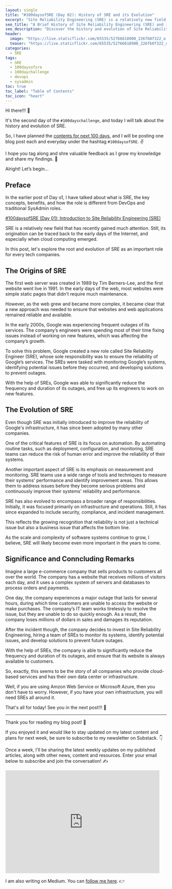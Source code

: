 ```yaml
---
layout: single
title: "#100daysofSRE (Day 02): History of SRE and its Evolution"
excerpt: "Site Reliability Engineering (SRE) is a relatively new field that has gained tremendous popularity in recent years. It was first introduced by Google in 2003 to address the challenges of running large-scale web services. Since then, SRE has evolved to become a key component of modern software engineering practices. To understand the present and future of SRE, it is essential to learn about its history and evolution."
seo_title: "A Brief History of Site Reliability Engineering (SRE) and its Evolution | #100daysofSRE (Day 02)"
seo_description: "Discover the history and evolution of Site Reliability Engineering (SRE) in this #100daysofSRE (Day 02) blog post. Learn about the pioneers, key concepts, and challenges of SRE."
header:
  image: "https://live.staticflickr.com/65535/52766618900_226fb0f322_o.png"
  teaser: "https://live.staticflickr.com/65535/52766618900_226fb0f322_o.png"
categories:
  - SRE
tags:
  - SRE
  - 100daysofsre
  - 100daychallenge
  - devops
  - sysadmin
toc: true
toc_label: "Table of Contents"
toc_icon: "heart"
---
```


Hi there!!! 👋

It's the second day of the `#100dayschallenge`, and today I will talk about the history and evolution of SRE. 

So, I have planned the  [contents for next 100 days](https://medium.com/@shantoroy/learning-about-site-reliability-engineering-with-the-100daysofsre-challenge-66380323c0d1), and I will be posting one blog post each and everyday under the hashtag  `#100daysofSRE`. ✌️

I hope you tag along and shre valuable feedback as I grow my knowledge and share my findings. 🙌

Alright! Let’s begin…

## Preface
In the earlier post of Day o1, I have talked about what is SRE, the key concepts, benefits, and how the role is different from DevOps and traditional SysAdmin roles.

[#100daysofSRE (Day 01): Introduction to Site Reliability Engineering (SRE)](https://shantoroy.com/sre/intro-to-site-reliability-engineering/)

SRE is a relatively new field that has recently gained much attention. Still, its origination can be traced back to the early days of the Internet, and especially when cloud computing emerged. 

In this post, let's explore the root and evolution of SRE as an important role for every tech companies.

## The Origins of SRE
The first web server was created in 1989 by Tim Berners-Lee, and the first website went live in 1991. In the early days of the web, most websites were simple static pages that didn't require much maintenance. 

However, as the web grew and became more complex, it became clear that a new approach was needed to ensure that websites and web applications remained reliable and available.

In the early 2000s, Google was experiencing frequent outages of its services. The company’s engineers were spending most of their time fixing issues instead of working on new features, which was affecting the company’s growth.

To solve this problem, Google created a new role called Site Reliability Engineer (SRE), whose sole responsibility was to ensure the reliability of Google’s services. The SREs were tasked with monitoring Google’s systems, identifying potential issues before they occurred, and developing solutions to prevent outages. 

With the help of SREs, Google was able to significantly reduce the frequency and duration of its outages, and free up its engineers to work on new features.



## The Evolution of SRE
Even though SRE was initially introduced to improve the reliability of Google's infrastructure, it has since been adopted by many other companies. 

One of the critical features of SRE is its focus on automation. By automating routine tasks, such as deployment, configuration, and monitoring, SRE teams can reduce the risk of human error and improve the reliability of their systems. 

Another important aspect of SRE is its emphasis on measurement and monitoring. SRE teams use a wide range of tools and techniques to measure their systems' performance and identify improvement areas. This allows them to  address issues before they become serious problems and continuously improve their systems' reliability and performance.

SRE has also evolved to encompass a broader range of responsibilities. Initially, it was focused primarily on infrastructure and operations. Still, it has since expanded to include security, compliance, and incident management. 

This reflects the growing recognition that reliability is not just a technical issue but also a business issue that affects the bottom line.

As the scale and complexity of software systems continue to grow, I believe, SRE will likely become even more important in the years to come.

## Significance and Conncluding Remarks
Imagine a large e-commerce company that sells products to customers all over the world. The company has a website that receives millions of visitors each day, and it uses a complex system of servers and databases to process orders and payments. 

One day, the company experiences a major outage that lasts for several hours, during which time customers are unable to access the website or make purchases. The company’s IT team works tirelessly to resolve the issue, but they are unable to do so quickly enough. As a result, the company loses millions of dollars in sales and damages its reputation. 

After the incident though, the company decides to invest in Site Reliability Engineering, hiring a team of SREs to monitor its systems, identify potential issues, and develop solutions to prevent future outages. 

With the help of SREs, the company is able to significantly reduce the frequency and duration of its outages, and ensure that its website is always available to customers.

So, exactly, this seems to be the story of all companies who provide cloud-based services and has their own data center or infrastructure. 

Well, if you are using Amzon Web Service or Microsoft Azure, then you don't have to worry. However, if you have your own infrastructure, you will need SREs all around it.

That's all for today! See you in the next post!!! 🤝
___
Thank you for reading my blog post! 🙏

If you enjoyed it and would like to stay updated on my latest content and plans for next week, be sure to subscribe to my newsletter on Substack. 👇

Once a week, I'll be sharing the latest weekly updates on my published articles, along with other news, content and resources. Enter your email below to subscribe and join the conversation! ✍️


<iframe src="https://shantoroy.substack.com/embed" width="480" height="320" style="border:1px solid #EEE; background:white;" frameborder="0" scrolling="no"></iframe>

I am also writing on Medium. You can [follow me here](https://medium.com/@shantoroy). 👉
<!--stackedit_data:
eyJoaXN0b3J5IjpbMTY0MzA4MjIwOV19
-->